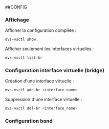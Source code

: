 ##CONFIG

### Affichage
Afficher la configuration complète :
```bash
ovs-vsctl show
```
Afficher seulement les interfaces virtuelles :
```bash
ovs-vsctl list-br
```


### Configuration interface virtuelle (bridge)
Création d'une interface virtuelle :
```bash
ovs-vsctl add-br <interface_name>
```
Suppression d'une interface virtuelle :
```bash
ovs-vsctl del-br <interface_name>
```

### Configuration bond
